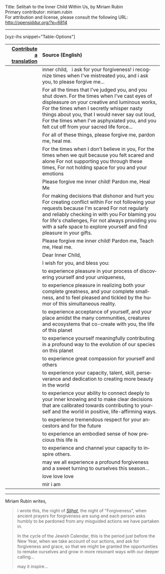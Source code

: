 <html>
<head></head>
<body>
Title: Seliḥah to the Inner Child Within Us, by Miriam Rubin<br />
Primary contributor: miriam.rubin<br />
For attribution and license, please consult the following URL: <a href="http://opensiddur.org/?p=6814">http://opensiddur.org/?p=6814</a>
<p />
<hr />

[xyz-ihs snippet="Table-Options"]<table style="margin-left: auto; margin-right: auto;" class="draggable">
<thead><tr><th id="x" style="text-align: right;"><a href="/translate/" target="_blank" rel="noopener">Contribute a translation</a></th><th style="text-align: left;">Source (English)</th></tr></thead>
<tbody>
<tr>
<td style="vertical-align:top;">
<div class="liturgy" lang="he">

</span></div>
 </td>
  
 <td style="vertical-align:top;">
<div class="english" lang="en">
inner child,
&nbsp;
i ask for your forgiveness!
i recognize times when I've mistreated you, and i ask you, to please forgive me...
</div></td>
</tr>


<tr>
 <td style="vertical-align:top;">
 <div class="liturgy" lang="he">
 
</span></div>
 </td>
  
 <td style="vertical-align:top;">
<div class="english" lang="en">
For all the times that I've judged you, and you shut down.
For the times when I've cast eyes of displeasure on your creative and luminous works,
For the times when I secretly whisper nasty things about you, that I would never say out loud,
For the times when I've asphyxiated you, and you felt cut off from your sacred life force...
</div></td>
</tr>


<tr>
 <td style="vertical-align:top;">
 <div class="liturgy" lang="he">
 
</span></div>
 </td>
  
 <td style="vertical-align:top;">
<div class="english" lang="en">
For all of these things, please forgive me, pardon me, heal me.
</div></td>
</tr>


<tr>
 <td style="vertical-align:top;">
 <div class="liturgy" lang="he">
 
</span></div>
 </td>
  
 <td style="vertical-align:top;">
<div class="english" lang="en">
For the times when I don't believe in you,
For the times when we quit because you felt scared and alone
For not supporting you through these times,
For not holding space for you and your emotions
</div></td>
</tr>


<tr>
 <td style="vertical-align:top;">
 <div class="liturgy" lang="he">
 
</span></div>
 </td>
  
 <td style="vertical-align:top;">
<div class="english" lang="en">
Please forgive me inner child! Pardon me, Heal Me
</div></td>
</tr>


<tr>
 <td style="vertical-align:top;">
 <div class="liturgy" lang="he">
 
</span></div>
 </td>
  
 <td style="vertical-align:top;">
<div class="english" lang="en">
For making decisions that dishonor and hurt you
For creating conflict within
For not following your requests because I'm scared
For not regularly and reliably checking in with you
For blaming you for life's challenges,
For not always providing you with a safe space to explore yourself and find pleasure in your gifts.
</div></td>
</tr>


<tr>
 <td style="vertical-align:top;">
 <div class="liturgy" lang="he">
 
</span></div>
 </td>
  
 <td style="vertical-align:top;">
<div class="english" lang="en">
Please forgive me inner child! 
Pardon me, Teach me, Heal me.
</div></td>
</tr>


<tr>
 <td style="vertical-align:top;">
 <div class="liturgy" lang="he">
 
</span></div>
 </td>
  
 <td style="vertical-align:top;">
<div class="english" lang="en">
Dear Inner Child,
</div></td>
</tr>


<tr>
 <td style="vertical-align:top;">
 <div class="liturgy" lang="he">
 
</span></div>
 </td>
  
 <td style="vertical-align:top;">
<div class="english" lang="en">
I wish for you, and bless you:
</div></td>
</tr>


<tr>
 <td style="vertical-align:top;">
 <div class="liturgy" lang="he">
 
</span></div>
 </td>
  
 <td style="vertical-align:top;">
<div class="english" lang="en">
to experience pleasure in your process of discovering yourself and your uniqueness,
</div></td>
</tr>


<tr>
 <td style="vertical-align:top;">
 <div class="liturgy" lang="he">
 
</span></div>
 </td>
  
 <td style="vertical-align:top;">
<div class="english" lang="en">
to experience pleasure in realizing both your complete greatness, 
and your complete smallness, 
and to feel pleased and tickled by the humor of this simultaneous reality.
</div></td>
</tr>


<tr>
 <td style="vertical-align:top;">
 <div class="liturgy" lang="he">
 
</span></div>
 </td>
  
 <td style="vertical-align:top;">
<div class="english" lang="en">
to experience acceptance 
of yourself, and your place 
amidst the many communities, creatures and ecosystems that co-create with you, 
the life of this planet
</div></td>
</tr>


<tr>
 <td style="vertical-align:top;">
 <div class="liturgy" lang="he">
 
</span></div>
 </td>
  
 <td style="vertical-align:top;">
<div class="english" lang="en">
to experience yourself meaningfully 
contributing in a profound way 
to the evolution of our species on this planet
</div></td>
</tr>


<tr>
 <td style="vertical-align:top;">
 <div class="liturgy" lang="he">
 
</span></div>
 </td>
  
 <td style="vertical-align:top;">
<div class="english" lang="en">
to experience great compassion for yourself and others
</div></td>
</tr>


<tr>
 <td style="vertical-align:top;">
 <div class="liturgy" lang="he">
 
</span></div>
 </td>
  
 <td style="vertical-align:top;">
<div class="english" lang="en">
to experience your capacity, 
talent, 
skill, 
perseverance 
and dedication 
to creating more beauty in the world
</div></td>
</tr>


<tr>
 <td style="vertical-align:top;">
 <div class="liturgy" lang="he">
 
</span></div>
 </td>
  
 <td style="vertical-align:top;">
<div class="english" lang="en">
to experience your ability to connect deeply to your inner knowing 
and to make clear decisions that are calibrated towards 
contributing to yourself and the world 
in positive, life-affirming ways.
</div></td>
</tr>


<tr>
 <td style="vertical-align:top;">
 <div class="liturgy" lang="he">
 
</span></div>
 </td>
  
 <td style="vertical-align:top;">
<div class="english" lang="en">
to experience tremendous respect for your ancestors and for the future
</div></td>
</tr>


<tr>
 <td style="vertical-align:top;">
 <div class="liturgy" lang="he">
 
</span></div>
 </td>
  
 <td style="vertical-align:top;">
<div class="english" lang="en">
to experience an embodied sense of how precious this life is
</div></td>
</tr>


<tr>
 <td style="vertical-align:top;">
 <div class="liturgy" lang="he">
 
</span></div>
 </td>
  
 <td style="vertical-align:top;">
<div class="english" lang="en">
to experience and channel your capacity to inspire others.
</div></td>
</tr>


<tr>
 <td style="vertical-align:top;">
 <div class="liturgy" lang="he">
 
</span></div>
 </td>
  
 <td style="vertical-align:top;">
<div class="english" lang="en">
may we all experience a profound forgiveness 
and a sweet turning to ourselves this season...
</div></td>
</tr>


<tr>
 <td style="vertical-align:top;">
 <div class="liturgy" lang="he">
 
</span></div>
 </td>
  
 <td style="vertical-align:top;">
<div class="english" lang="en">
love love love
</div></td>
</tr>


<tr>
 <td style="vertical-align:top;">
 <div class="liturgy" lang="he">
 
</span></div>
 </td>
  
 <td style="vertical-align:top;">
<div class="english" lang="en">
mir i am
</div></td>
</tr>
</tbody></table>

<hr />

Miriam Rubin writes,

<blockquote>i wrote this, the night of <em><a href="http://en.wikipedia.org/wiki/Selichot">Sliḥot</a></em>, the night of "Forgiveness", when ancient prayers for forgiveness are sung and each person asks humbly to be pardoned from any misguided actions we have partaken in.

In the cycle of the Jewish Calendar, this is the period just before the New Year, when we take account of our actions, and ask for forgiveness and grace, so that we might be granted the opportunities to remake ourselves and grow in more resonant ways with our deeper calling...

may it inspire...</blockquote>
</body>
</html>